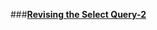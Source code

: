 ###**[Revising the Select Query-2](https://www.hackerrank.com/challenges/revising-the-select-query-2)**

